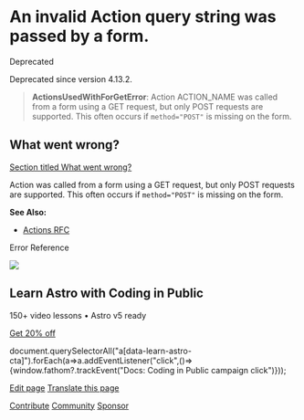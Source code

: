 An invalid Action query string was passed by a form.
====================================================

Deprecated

Deprecated since version 4.13.2.

> **ActionsUsedWithForGetError**: Action ACTION\_NAME was called from a form using a GET request, but only POST requests are supported. This often occurs if `method="POST"` is missing on the form.

What went wrong?
----------------

[Section titled What went wrong?](#what-went-wrong)

Action was called from a form using a GET request, but only POST requests are supported. This often occurs if `method="POST"` is missing on the form.

**See Also:**

*   [Actions RFC](https://github.com/withastro/roadmap/blob/actions/proposals/0046-actions.md)

Error Reference

![](/_astro/CodingInPublic.DpaYu7Qd_5sx41.webp)

Learn Astro with **Coding in Public**
-------------------------------------

150+ video lessons • Astro v5 ready

[Get 20% off](https://learnastro.dev?code=ASTRO_PROMO)

document.querySelectorAll("a\[data-learn-astro-cta\]").forEach(a=>a.addEventListener("click",()=>{window.fathom?.trackEvent("Docs: Coding in Public campaign click")}));

[Edit page](https://github.com/withastro/astro/blob/main/packages/astro/src/core/errors/errors-data.ts) [Translate this page](https://contribute.docs.astro.build/guides/i18n/)

[Contribute](/en/contribute/) [Community](https://astro.build/chat) [Sponsor](https://opencollective.com/astrodotbuild)